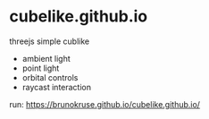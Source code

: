 # cubelike.github.io
threejs simple cublike

* ambient light
* point light
* orbital controls
* raycast interaction

run:
https://brunokruse.github.io/cubelike.github.io/
